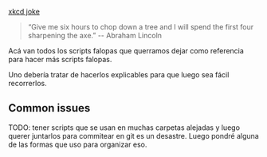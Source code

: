 [xkcd joke](/images/is_it_worth_the_time.png)
> “Give me six hours to chop down a tree and I will spend the first four sharpening the axe.” -- Abraham Lincoln

Acá van todos los scripts falopas que querramos dejar como referencia para hacer más scripts falopas.

Uno debería tratar de hacerlos explicables para que luego sea fácil recorrerlos.


## Common issues

TODO: tener scripts que se usan en muchas carpetas alejadas y luego querer juntarlos para commitear en git es un desastre. Luego pondré alguna de las formas que uso para organizar eso.

